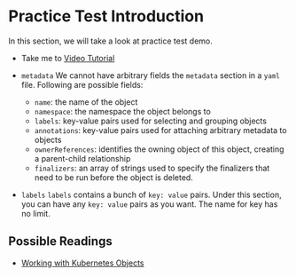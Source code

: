 # Practice Test Introduction

In this section, we will take a look at practice test demo.
- Take me to [Video Tutorial](https://kodekloud.com/topic/practice-test-introduction-2/)

- `metadata`
  We cannot have arbitrary fields the `metadata` section in a `yaml` file. Following are possible fields: 
  - `name`: the name of the object
  - `namespace`: the namespace the object belongs to
  - `labels`: key-value pairs used for selecting and grouping objects
  - `annotations`: key-value pairs used for attaching arbitrary metadata to objects
  - `ownerReferences`: identifies the owning object of this object, creating a parent-child relationship
  - `finalizers`: an array of strings used to specify the finalizers that need to be run before the object is deleted.
- `labels`
  `labels` contains a bunch of `key: value` pairs. Under this section, you can have any `key: value` pairs as you want. The name for key has no limit.

## Possible Readings
- [Working with Kubernetes Objects](https://kubernetes.io/docs/concepts/overview/working-with-objects/)
